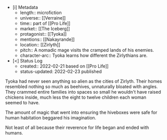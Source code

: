 
- [i] Metadata
	- length:: microfiction
	- universe:: [[Verraine]]
	- time:: part of [[Pro Life]]
	- market:: [[The Iceberg]]
	- protagonist:: [[Tyoka]]
	- mentions:: [[Nakayrande]]
	- location:: [[Zirlyth]]
	- pitch:: A nomadic mage visits the cramped lands of his enemies. 
	- character-arc:: Tyoka learns how different the Zirlythians are. 
- [<]  Status Log
	-  created:: 2022-02-21 based on [[Pro Life]]
	-  status-updated: 2022-02-23 published

Tyoka had never seen anything so alien as the cities of Zirlyth. Their homes resembled nothing so much as beehives, unnaturally bloated with angles. They crammed entire families into spaces so small he wouldn't have raised chickens inside, much less the eight to twelve children each woman seemed to have.

The amount of magic that went into ensuring the hiveboxes were safe for human habitation beggared his imagination.

Not least of all because their reverence for life began and ended with humans.